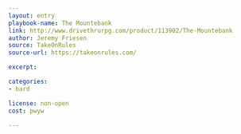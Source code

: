 ```yaml
---
layout: entry
playbook-name: The Mountebank
link: http://www.drivethrurpg.com/product/113902/The-Mountebank
author: Jeremy Friesen
source: TakeOnRules
source-url: https://takeonrules.com/

excerpt:

categories:
- bard

license: non-open
cost: pwyw

---
```

